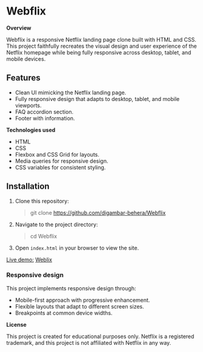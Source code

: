 # Webflix

**Overview**

Webflix is a responsive Netflix landing page clone built with HTML and CSS. This project faithfully recreates the visual design and user experience of the Netflix homepage while being fully responsive across desktop, tablet, and mobile devices.

## Features
- Clean UI mimicking the Netflix landing page.
- Fully responsive design that adapts to desktop, tablet, and mobile viewports.
- FAQ accordion section.
- Footer with information.

**Technologies used**
- HTML
- CSS
- Flexbox and CSS Grid for layouts.
- Media queries for responsive design.
- CSS variables for consistent styling.

## Installation
1. Clone this repository:
   > git clone https://github.com/digambar-behera/Webflix
2. Navigate to the project directory:
   > cd Webflix
3. Open `index.html` in your browser to view the site.

<ins>Live demo:</ins> [Weblix](https://webflix-in.netlify.app/)

### Responsive design
This project implements responsive design through:
- Mobile-first approach with progressive enhancement.
- Flexible layouts that adapt to different screen sizes.
- Breakpoints at common device widths.

**License**

This project is created for educational purposes only. Netflix is a registered trademark, and this project is not affiliated with Netflix in any way.
